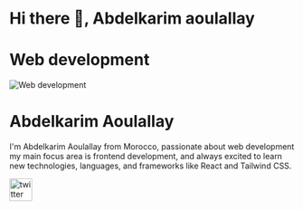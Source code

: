 # Hi there 👋, Abdelkarim aoulallay
# Web development
![Web development](./banner.png)

# Abdelkarim Aoulallay
I'm Abdelkarim Aoulallay from Morocco, passionate about web development my main focus area is frontend development, and always excited to learn new technologies, languages, and frameworks like React and Tailwind CSS.

[<img src='https://cdn.jsdelivr.net/npm/simple-icons@3.0.1/icons/twitter.svg' alt='twitter' height='40'>](https://twitter.com/karim_aoulallay)  

